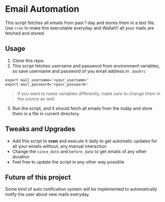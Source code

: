 # Email Automation

This script fetches all emails from past 1 day and stores them in a text file. Use `cron` to make this executable everyday and Wallah!! all your mails are fetched and stored.


## Usage
1. Clone this repo.
2. This script fetches username and password from environment variables, so save usermame and password of you email address in `.bashrc`

```
export mail_username='<your_username>'
export mail_password='<your_password>'
```

> If you want to name variables differently, make sure to change them in the source as well.

3. Run the script, and it should fetch all emails from the today and store them in a file in current directory.


## Tweaks and Upgrades
- Add this script to **cron** and execute it daily to get automatic updates for all your emails without, any manual interaction
- Change the `since_date` and `before_date` to get emails of any other duration
- Feel free to update the script in any other way possible


## Future of this project
Some kind of auto notification system will be implemented to automatically notify the user about new mails everyday.

